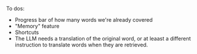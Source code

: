 

To dos: 
- Progress bar of how many words we're already covered
- "Memory" feature 
- Shortcuts
- The LLM needs a translation of the original word, or at leaast a different instruction to translate words when they are retrieved.